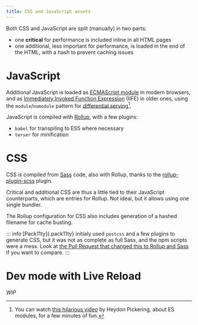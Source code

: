 ```yaml
---
title: CSS and JavaScript assets
---
```


Both CSS and JavaScript are split (manually) in two parts:

- one **critical** for performance is included inline in all HTML pages
- one additional, less important for performance, is loaded in the end of the HTML, with a hash to prevent caching issues

# JavaScript

Additional JavaScript is loaded as [ECMAScript module](https://hacks.mozilla.org/2018/03/es-modules-a-cartoon-deep-dive/) in modern browsers, and as [Immediately Invoked Function Expression](https://en.wikipedia.org/wiki/Immediately_invoked_function_expression) (IIFE) in older ones, using the `module`/`nomodule` pattern for [differential serving](https://css-tricks.com/differential-serving/)[^modules].

[^modules]: You can watch [this hilarious video](https://www.youtube.com/watch?v=dAIckpwW9ds) by Heydon Pickering, about ES modules, for a few minutes of fun.

JavaScript is compiled with [Rollup](https://rollupjs.org/), with a few plugins:

- `babel` for transpiling to ES5 where necessary
- `terser` for minification

# CSS

CSS is compiled from [Sass](https://sass-lang.com/) code, also with Rollup, thanks to the [rollup-plugin-scss](https://github.com/thgh/rollup-plugin-scss) plugin.

Critical and additional CSS are thus a little tied to their JavaScript counterparts, which are entries for Rollup. Not ideal, but it allows using one single bundler.

The Rollup configuration for CSS also includes generation of a hashed filename for cache busting.

::: info
[Pack11ty]{.pack11ty} initialy used `postcss` and a few plugins to generate CSS, but it was not as complete as full Sass, and the npm scripts were a mess. Look at [the Pull Request that changed this to Rollup and Sass](https://github.com/nhoizey/pack11ty/pull/13) if you want to compare.
:::

# Dev mode with Live Reload

_WIP_
